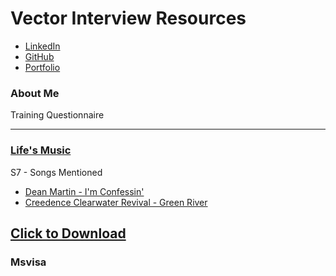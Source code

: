 # Vector Interview Resources
- [LinkedIn]((https://www.linkedin.com/in/gianni-nola/))
- [GitHub](https://github.com/Gnola)
- [Portfolio](https://www.gianninola.com/)


### About Me

Training Questionnaire

---

### [Life's Music](https://mern-music.herokuapp.com/)

S7 - Songs Mentioned
- [Dean Martin - I'm Confessin'](https://www.youtube.com/watch?v=8qLmbLj9yb8)
- [Creedence Clearwater Revival - Green River](https://www.youtube.com/watch?v=cYPK_sl7h44)

<a href="./_assets/uf.pdf" download>Click to Download</a>
---

### Msvisa
